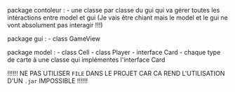 package contoleur :
	- une classe par classe du gui qui va gérer toutes les intéractions entre model et gui 
	(Je vais être chiant mais le model et le gui ne vont absolument pas interagir !!!)

package gui :
	- class GameView


package model :
	- class Cell
	- class Player 
	- interface Card 
	- chaque type de carte à une classe qui implémentes l'interface Card




!!!!!! NE PAS UTILISER `FILE` DANS LE PROJET CAR CA REND L'UTILISATION D'UN `.jar` IMPOSSIBLE  !!!!!!